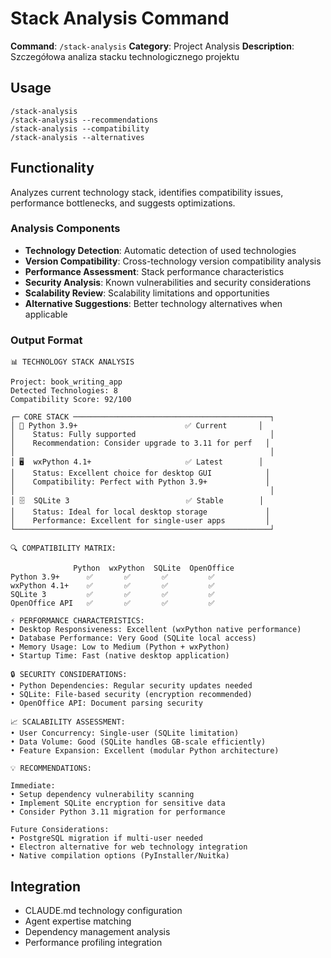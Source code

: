 # Stack Analysis Command

**Command**: `/stack-analysis`
**Category**: Project Analysis
**Description**: Szczegółowa analiza stacku technologicznego projektu

## Usage

```
/stack-analysis
/stack-analysis --recommendations
/stack-analysis --compatibility
/stack-analysis --alternatives
```

## Functionality

Analyzes current technology stack, identifies compatibility issues, performance bottlenecks, and suggests optimizations.

### Analysis Components
- **Technology Detection**: Automatic detection of used technologies
- **Version Compatibility**: Cross-technology version compatibility analysis
- **Performance Assessment**: Stack performance characteristics
- **Security Analysis**: Known vulnerabilities and security considerations
- **Scalability Review**: Scalability limitations and opportunities
- **Alternative Suggestions**: Better technology alternatives when applicable

### Output Format
```
📊 TECHNOLOGY STACK ANALYSIS

Project: book_writing_app
Detected Technologies: 8
Compatibility Score: 92/100

┌─ CORE STACK ────────────────────────────────────────────┐
│ 🐍 Python 3.9+                        ✅ Current       │
│    Status: Fully supported                              │
│    Recommendation: Consider upgrade to 3.11 for perf   │
│                                                         │
│ 🖥️  wxPython 4.1+                     ✅ Latest        │
│    Status: Excellent choice for desktop GUI            │
│    Compatibility: Perfect with Python 3.9+             │
│                                                         │
│ 🗄️  SQLite 3                          ✅ Stable        │
│    Status: Ideal for local desktop storage             │
│    Performance: Excellent for single-user apps         │
└─────────────────────────────────────────────────────────┘

🔍 COMPATIBILITY MATRIX:

              Python  wxPython  SQLite  OpenOffice
Python 3.9+      ✅       ✅       ✅         ✅
wxPython 4.1+    ✅       ✅       ✅         ✅
SQLite 3         ✅       ✅       ✅         ✅
OpenOffice API   ✅       ✅       ✅         ✅

⚡ PERFORMANCE CHARACTERISTICS:
• Desktop Responsiveness: Excellent (wxPython native performance)
• Database Performance: Very Good (SQLite local access)
• Memory Usage: Low to Medium (Python + wxPython)
• Startup Time: Fast (native desktop application)

🔒 SECURITY CONSIDERATIONS:
• Python Dependencies: Regular security updates needed
• SQLite: File-based security (encryption recommended)
• OpenOffice API: Document parsing security

📈 SCALABILITY ASSESSMENT:
• User Concurrency: Single-user (SQLite limitation)
• Data Volume: Good (SQLite handles GB-scale efficiently)
• Feature Expansion: Excellent (modular Python architecture)

💡 RECOMMENDATIONS:

Immediate:
• Setup dependency vulnerability scanning
• Implement SQLite encryption for sensitive data
• Consider Python 3.11 migration for performance

Future Considerations:
• PostgreSQL migration if multi-user needed
• Electron alternative for web technology integration
• Native compilation options (PyInstaller/Nuitka)
```

## Integration

- CLAUDE.md technology configuration
- Agent expertise matching
- Dependency management analysis
- Performance profiling integration